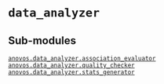 # <code>data_analyzer</code>
## Sub-modules
<dl>
<dt><code class="name"><a title="anovos.data_analyzer.association_evaluator" href="association_evaluator.html">anovos.data_analyzer.association_evaluator</a></code></dt>
<dd>
<div class="desc"></div>
</dd>
<dt><code class="name"><a title="anovos.data_analyzer.quality_checker" href="quality_checker.html">anovos.data_analyzer.quality_checker</a></code></dt>
<dd>
<div class="desc"></div>
</dd>
<dt><code class="name"><a title="anovos.data_analyzer.stats_generator" href="stats_generator.html">anovos.data_analyzer.stats_generator</a></code></dt>
<dd>
<div class="desc"></div>
</dd>
</dl>